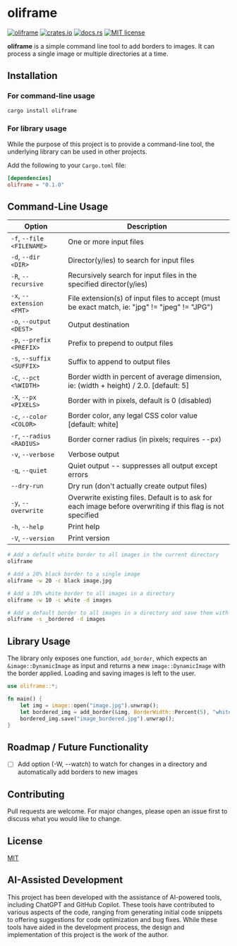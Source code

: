 # oliframe

[![oliframe](https://github.com/calteran/oliframe/actions/workflows/ci.yml/badge.svg?branch=main)](https://github.com/calteran/oliframe/actions/workflows/ci.yml)
[![crates.io](https://img.shields.io/crates/v/oliframe.svg)](https://crates.io/crates/oliframe)
[![docs.rs](https://docs.rs/oliframe/badge.svg)](https://docs.rs/oliframe)
[![MIT license](https://img.shields.io/badge/License-MIT-blue.svg)](https://calteran.mit-license.org/)

**oliframe** is a simple command line tool to add borders to images.  It can process a single image or multiple directories at a time.

## Installation

### For command-line usage
```bash
cargo install oliframe
```

### For library usage
While the purpose of this project is to provide a command-line tool,
the underlying library can be used in other projects.

Add the following to your `Cargo.toml` file:
```toml
[dependencies]
oliframe = "0.1.0"
```

## Command-Line Usage

| Option                    | Description                                                                                                 |
|---------------------------|-------------------------------------------------------------------------------------------------------------|
| `-f`, `--file <FILENAME>` | One or more input files                                                                                     |
| `-d`, `--dir <DIR>`       | Director(y/ies) to search for input files                                                                   |
| `-R`, `--recursive`       | Recursively search for input files in the specified director(y/ies)                                         |
| `-x`, `--extension <FMT>` | File extension(s) of input files to accept (must be exact match, ie: "jpg" != "jpeg" != "JPG")              |
| `-o`, `--output <DEST>`   | Output destination                                                                                          |
| `-p`, `--prefix <PREFIX>` | Prefix to prepend to output files                                                                           |
| `-s`, `--suffix <SUFFIX>` | Suffix to append to output files                                                                            |
| `-C`, `--pct <%WIDTH>`    | Border width in percent of average dimension, ie: (width + height) / 2.0. [default: 5]                      |
| `-X`, `--px <PIXELS>`     | Border with in pixels, default is 0 (disabled)                                                              |
| `-c`, `--color <COLOR>`   | Border color, any legal CSS color value [default: white]                                                    |
| `-r`, `--radius <RADIUS>` | Border corner radius (in pixels; requires --px)                                                             |
| `-v`, `--verbose`         | Verbose output                                                                                              |
| `-q`, `--quiet`           | Quiet output -- suppresses all output except errors                                                         |
| `--dry-run`               | Dry run (don't actually create output files)                                                                |
| `-y`, `--overwrite`       | Overwrite existing files. Default is to ask for each image before overwriting if this flag is not specified |
| `-h`, `--help`            | Print help                                                                                                  |
| `-V`, `--version`         | Print version                                                                                               |


```bash
# Add a default white border to all images in the current directory
oliframe
````

```bash
# Add a 20% black border to a single image
oliframe -w 20 -c black image.jpg
```

```bash
# Add a 10% white border to all images in a directory
oliframe -w 10 -c white -d images
```

```bash
# Add a default border to all images in a directory and save them with a new suffix
oliframe -s _bordered -d images
```

## Library Usage

The library only exposes one function, `add_border`,
which expects an `&image::DynamicImage` as input and returns a new `image::DynamicImage` with the border applied.
Loading and saving images is left to the user.

```rust
use oliframe::*;

fn main() {
    let img = image::open("image.jpg").unwrap();
    let bordered_img = add_border(&img, BorderWidth::Percent(5), "white", None);
    bordered_img.save("image_bordered.jpg").unwrap();
}
```

## Roadmap / Future Functionality

- [ ] Add option (-W, --watch) to watch for changes in a directory and automatically add borders to new images

## Contributing

Pull requests are welcome.  For major changes, please open an issue first to discuss what you would like to change.

## License

[MIT](https://choosealicense.com/licenses/mit/)

## AI-Assisted Development

This project has been developed with the assistance of AI-powered tools, including ChatGPT and GitHub Copilot.
These tools have contributed to various aspects of the code,
ranging from generating initial code snippets to offering suggestions for code optimization and bug fixes.
While these tools have aided in the development process,
the design and implementation of this project is the work of the author.
